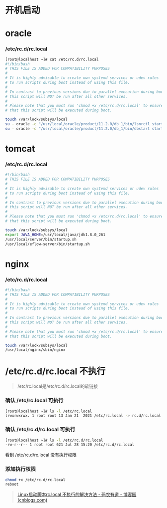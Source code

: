 # 开机启动



# oracle

### /etc/rc.d/rc.local

```bash
[root@localhost ~]# cat /etc/rc.d/rc.local
#!/bin/bash
# THIS FILE IS ADDED FOR COMPATIBILITY PURPOSES
#
# It is highly advisable to create own systemd services or udev rules
# to run scripts during boot instead of using this file.
#
# In contrast to previous versions due to parallel execution during boot
# this script will NOT be run after all other services.
#
# Please note that you must run 'chmod +x /etc/rc.d/rc.local' to ensure
# that this script will be executed during boot.

touch /var/lock/subsys/local
su - oracle -c "/usr/local/oracle/product/11.2.0/db_1/bin/lsnrctl start"
su - oracle -c "/usr/local/oracle/product/11.2.0/db_1/bin/dbstart startup"
```

# tomcat

### /etc/rc.d/rc.local

```bash
#!/bin/bash
# THIS FILE IS ADDED FOR COMPATIBILITY PURPOSES
#
# It is highly advisable to create own systemd services or udev rules
# to run scripts during boot instead of using this file.
#
# In contrast to previous versions due to parallel execution during boot
# this script will NOT be run after all other services.
#
# Please note that you must run 'chmod +x /etc/rc.d/rc.local' to ensure
# that this script will be executed during boot.

touch /var/lock/subsys/local
export JAVA_HOME=/usr/local/java/jdk1.8.0_261
/usr/local/server/bin/startup.sh
/usr/local/eflow-server/bin/startup.sh
```

# nginx

### /etc/rc.d/rc.local

```bash
#!/bin/bash
# THIS FILE IS ADDED FOR COMPATIBILITY PURPOSES
#
# It is highly advisable to create own systemd services or udev rules
# to run scripts during boot instead of using this file.
#
# In contrast to previous versions due to parallel execution during boot
# this script will NOT be run after all other services.
#
# Please note that you must run 'chmod +x /etc/rc.d/rc.local' to ensure
# that this script will be executed during boot.

touch /var/lock/subsys/local
/usr/local/nginx/sbin/nginx
```



# /etc/rc.d/rc.local 不执行

> /etc/rc.local是/etc/rc.d/rc.local的软链接

### 确认 /etc/rc.local 可执行

```bash
[root@localhost ~]# ls -l /etc/rc.local
lrwxrwxrwx. 1 root root 13 Jan 21  2021 /etc/rc.local -> rc.d/rc.local
```

### 确认 /etc/rc.d/rc.local 可执行

```bash
[root@localhost ~]# ls -l /etc/rc.d/rc.local
-rw-r--r-- 1 root root 621 Jul 28 15:20 /etc/rc.d/rc.local
```

看到 /etc/rc.d/rc.local 没有执行权限

### 添加执行权限

```bash
chmod +x /etc/rc.d/rc.local
reboot
```

> [Linux启动脚本rc.local 不执行的解决方法 - 码农有道 - 博客园 (cnblogs.com)](https://www.cnblogs.com/wucongzhou/p/12588728.html)


